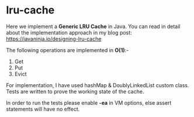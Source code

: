 # lru-cache

Here we implement a **Generic LRU Cache** in Java. You can read in detail about the implementation approach in my blog
post:
https://javaninja.io/designing-lru-cache

The following operations are implemented in **O(1)**:-

1. Get
2. Put
3. Evict

For implementation, I have used hashMap & DoublyLinkedList custom class. Tests are written to prove the working state of
the cache.

In order to run the tests please enable **-ea** in VM options, else assert statements will have no effect.